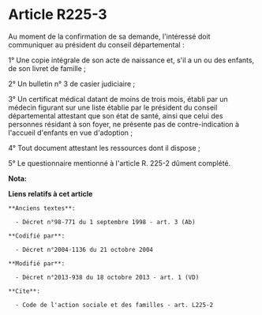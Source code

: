 # Article R225-3

Au moment de la confirmation de sa demande, l'intéressé doit communiquer au président du conseil départemental : 

1° Une copie intégrale de son acte de naissance et, s'il a un ou des enfants, de son livret de famille ; 

2° Un bulletin n° 3 de casier judiciaire ; 

3° Un certificat médical datant de moins de trois mois, établi par un médecin figurant sur une liste établie par le président
du conseil départemental attestant que son état de santé, ainsi que celui des personnes résidant à son foyer, ne présente pas
de contre-indication à l'accueil d'enfants en vue d'adoption ; 

4° Tout document attestant les ressources dont il dispose ; 

5° Le questionnaire mentionné à l'article R. 225-2 dûment complété.

**Nota:**



**Liens relatifs à cet article**

	**Anciens textes**:

	  - Décret n°98-771 du 1 septembre 1998 - art. 3 (Ab)

	**Codifié par**:

	  - Décret n°2004-1136 du 21 octobre 2004

	**Modifié par**:

	  - Décret n°2013-938 du 18 octobre 2013 - art. 1 (VD)

	**Cite**:

	  - Code de l'action sociale et des familles - art. L225-2
